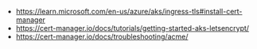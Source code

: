 - https://learn.microsoft.com/en-us/azure/aks/ingress-tls#install-cert-manager
- https://cert-manager.io/docs/tutorials/getting-started-aks-letsencrypt/
- https://cert-manager.io/docs/troubleshooting/acme/

